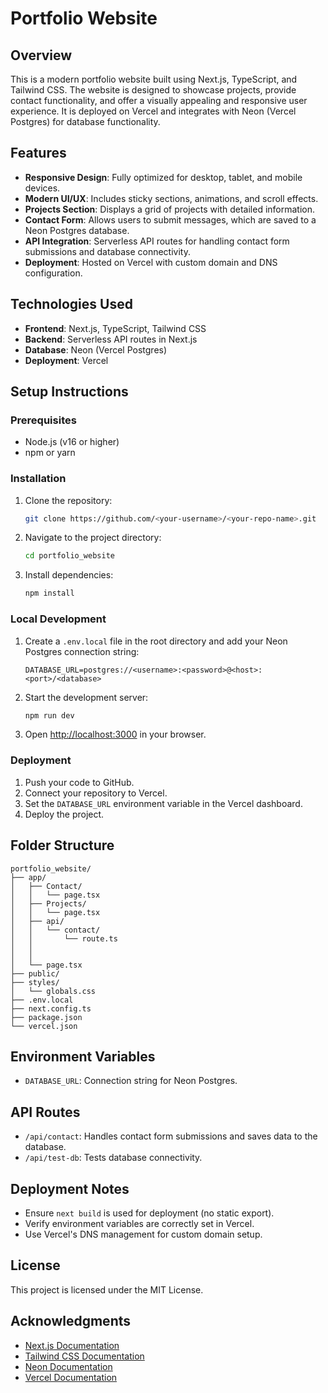 # Portfolio Website

## Overview
This is a modern portfolio website built using Next.js, TypeScript, and Tailwind CSS. The website is designed to showcase projects, provide contact functionality, and offer a visually appealing and responsive user experience. It is deployed on Vercel and integrates with Neon (Vercel Postgres) for database functionality.

## Features
- **Responsive Design**: Fully optimized for desktop, tablet, and mobile devices.
- **Modern UI/UX**: Includes sticky sections, animations, and scroll effects.
- **Projects Section**: Displays a grid of projects with detailed information.
- **Contact Form**: Allows users to submit messages, which are saved to a Neon Postgres database.
- **API Integration**: Serverless API routes for handling contact form submissions and database connectivity.
- **Deployment**: Hosted on Vercel with custom domain and DNS configuration.

## Technologies Used
- **Frontend**: Next.js, TypeScript, Tailwind CSS
- **Backend**: Serverless API routes in Next.js
- **Database**: Neon (Vercel Postgres)
- **Deployment**: Vercel

## Setup Instructions

### Prerequisites
- Node.js (v16 or higher)
- npm or yarn

### Installation
1. Clone the repository:
   ```bash
   git clone https://github.com/<your-username>/<your-repo-name>.git
   ```
2. Navigate to the project directory:
   ```bash
   cd portfolio_website
   ```
3. Install dependencies:
   ```bash
   npm install
   ```

### Local Development
1. Create a `.env.local` file in the root directory and add your Neon Postgres connection string:
   ```env
   DATABASE_URL=postgres://<username>:<password>@<host>:<port>/<database>
   ```
2. Start the development server:
   ```bash
   npm run dev
   ```
3. Open [http://localhost:3000](http://localhost:3000) in your browser.

### Deployment
1. Push your code to GitHub.
2. Connect your repository to Vercel.
3. Set the `DATABASE_URL` environment variable in the Vercel dashboard.
4. Deploy the project.

## Folder Structure
```
portfolio_website/
├── app/
│   ├── Contact/
│   │   └── page.tsx
│   ├── Projects/
│   │   └── page.tsx
│   ├── api/
│   │   └── contact/
│   │       └── route.ts
│   │  
│   │
│   └── page.tsx
├── public/
├── styles/
│   └── globals.css
├── .env.local
├── next.config.ts
├── package.json
└── vercel.json
```

## Environment Variables
- `DATABASE_URL`: Connection string for Neon Postgres.

## API Routes
- `/api/contact`: Handles contact form submissions and saves data to the database.
- `/api/test-db`: Tests database connectivity.

## Deployment Notes
- Ensure `next build` is used for deployment (no static export).
- Verify environment variables are correctly set in Vercel.
- Use Vercel's DNS management for custom domain setup.

## License
This project is licensed under the MIT License.

## Acknowledgments
- [Next.js Documentation](https://nextjs.org/docs)
- [Tailwind CSS Documentation](https://tailwindcss.com/docs)
- [Neon Documentation](https://neon.tech/docs)
- [Vercel Documentation](https://vercel.com/docs)

